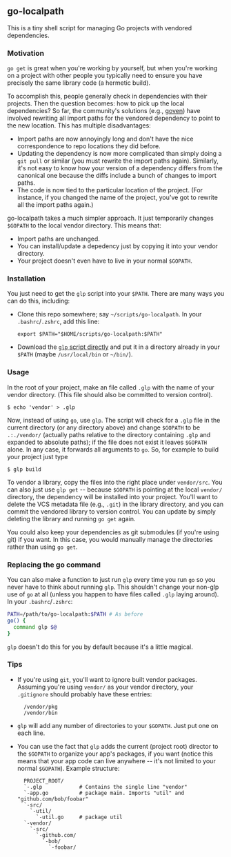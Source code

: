 ## go-localpath

This is a tiny shell script for managing Go projects with vendored dependencies.

### Motivation

`go get` is great when you're working by yourself, but when you're working on a project with other people you
typically need to ensure you have precisely the same library code (a hermetic build).

To accomplish this, people generally check in dependencies with their projects. Then the question becomes: how
to pick up the local dependencies? So far, the community's solutions (e.g.,
[goven](https://github.com/kr/goven)) have involved rewriting all import paths for the vendored dependency to
point to the new location. This has multiple disadvantages:

* Import paths are now annoyingly long and don't have the nice correspondence to repo locations they did
  before.
* Updating the dependency is now more complicated than simply doing a `git pull` or similar (you must rewrite
  the import paths again). Similarly, it's not easy to know how your version of a dependency differs from the
  canonical one because the diffs include a bunch of changes to import paths.
* The code is now tied to the particular location of the project. (For instance, if you changed the name of
  the project, you've got to rewrite all the import paths again.)

go-localpath takes a much simpler approach. It just temporarily changes `$GOPATH` to the local vendor
directory. This means that:

* Import paths are unchanged.
* You can install/update a depedency just by copying it into your vendor directory.
* Your project doesn't even have to live in your normal `$GOPATH`.

### Installation

You just need to get the `glp` script into your `$PATH`. There are many ways you can do this, including:

* Clone this repo somewhere; say `~/scripts/go-localpath`. In your `.bashrc`/`.zshrc`, add this line:

  ```
  export $PATH="$HOME/scripts/go-localpath:$PATH"
  ```
* Download the [`glp` script directly](https://raw.github.com/cespare/go-localpath/master/glp) and put it in a
  directory already in your `$PATH` (maybe `/usr/local/bin` or `~/bin/`).

### Usage

In the root of your project, make an file called `.glp` with the name of your vendor directory. (This file
should also be committed to version control).

    $ echo 'vendor' > .glp

Now, instead of using `go`, use `glp`. The script will check for a `.glp` file in the current directory (or
any directory above) and change `$GOPATH` to be `.:./vendor/` (actually paths relative to the directory
containing `.glp` and expanded to absolute paths); if the file does not exist it leaves `$GOPATH` alone. In
any case, it forwards all arguments to `go`. So, for example to build your project just type

    $ glp build

To vendor a library, copy the files into the right place under `vendor/src`. You can also just use `glp get`
-- because `$GOPATH` is pointing at the local `vendor/` directory, the dependency will be installed into your
project. You'll want to delete the VCS metadata file (e.g., `.git`) in the library directory, and you can
commit the vendored library to version control. You can update by simply deleting the library and running `go
get` again.

You could also keep your dependencies as git submodules (if you're using git) if you want. In this case, you
would manually manage the directories rather than using `go get`.

### Replacing the go command

You can also make a function to just run `glp` every time you run `go` so you never have to think about
running `glp`. This shouldn't change your non-glp use of `go` at all (unless you happen to have files called
`.glp` laying around). In your `.bashrc`/`.zshrc`:

``` sh
PATH=/path/to/go-localpath:$PATH # As before
go() {
  command glp $@
}
```

`glp` doesn't do this for you by default because it's a little magical.

### Tips

* If you're using `git`, you'll want to ignore built vendor packages. Assuming you're using `vendor/` as your
  vendor directory, your `.gitignore` should probably have these entries:

        /vendor/pkg
        /vendor/bin
* `glp` will add any number of directories to your `$GOPATH`. Just put one on each line.
* You can use the fact that `glp` adds the current (project root) director to the `$GOPATH` to organize your
  app's packages, if you want (notice this means that your app code can live anywhere -- it's not limited to
  your normal `$GOPATH`). Example structure:

        PROJECT_ROOT/
        `-.glp            # Contains the single line "vendor"
        `-app.go          # package main. Imports "util" and "github.com/bob/foobar"
        `-src/
          `-util/
            `-util.go     # package util
        `-vendor/
          `-src/
            `-github.com/
              `-bob/
                `-foobar/
